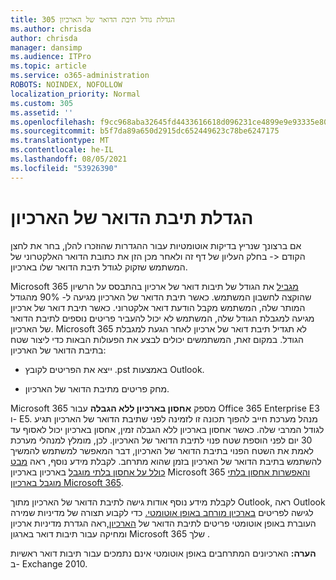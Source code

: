 ```yaml
---
title: 305 הגדלת גודל תיבת הדואר של הארכיון
ms.author: chrisda
author: chrisda
manager: dansimp
ms.audience: ITPro
ms.topic: article
ms.service: o365-administration
ROBOTS: NOINDEX, NOFOLLOW
localization_priority: Normal
ms.custom: 305
ms.assetid: ''
ms.openlocfilehash: f9cc968aba32645fd4433616618d096231ce4899e9e93335e802af5c05524a79
ms.sourcegitcommit: b5f7da89a650d2915dc652449623c78be6247175
ms.translationtype: MT
ms.contentlocale: he-IL
ms.lasthandoff: 08/05/2021
ms.locfileid: "53926390"
---
```

# <a name="increase-the-archive-mailbox-size"></a>הגדלת תיבת הדואר של הארכיון


אם ברצונך שנריץ בדיקות אוטומטיות עבור ההגדרות שהוזכרו להלן, בחר את לחצן הקודם <- בחלק העליון של דף זה ולאחר מכן הזן את כתובת הדואר האלקטרוני של המשתמש שזקוק לגודל תיבת הדואר שלו בארכיון.

Microsoft 365 [מגביל](https://docs.microsoft.com/office365/servicedescriptions/exchange-online-service-description/exchange-online-limits#mailbox-storage-limits) את הגודל של תיבות דואר של ארכיון בהתבסס על הרשיון שהוקצה לחשבון המשתמש. כאשר תיבת הדואר של הארכיון מגיעה ל- 90% מהגודל המותר שלה, המשתמש מקבל הודעת דואר אלקטרוני. כאשר תיבת דואר של ארכיון מגיעה למגבלת הגודל שלה, המשתמש לא יכול להעביר פריטים נוספים לתיבת הדואר של הארכיון. Microsoft 365 לא תגדיל תיבת דואר של ארכיון לאחר הגעת למגבלת הגודל. במקום זאת, המשתמשים יכולים לבצע את הפעולות הבאות כדי ליצור שטח בתיבת הדואר של הארכיון:

- ייצא את הפריטים לקובץ .pst באמצעות Outlook.

- מחק פריטים מתיבת הדואר של הארכיון.

Microsoft 365 מספק **אחסון בארכיון ללא הגבלה** עבור Office 365 Enterprise E3 ו- E5. מנהל מערכת חייב להפוך תכונה זו לזמינה לפני שתיבת הדואר של הארכיון תגיע לגודל המרבי שלה. כאשר אחסון בארכיון ללא הגבלה זמין, אחסון בארכיון יכול לאסוף עד 30 יום לפני הוספת שטח פנוי לתיבת הדואר של הארכיון. לכן, מומלץ למנהלי מערכת לאמת את השטח הפנוי בתיבת הדואר של הארכיון, דבר המאפשר למשתמש להמשיך להשתמש בתיבת הדואר של הארכיון בזמן שהוא מתרחב. לקבלת מידע נוסף, ראה [מבט כולל על אחסון בלתי מוגבל](https://docs.microsoft.com/microsoft-365/compliance/unlimited-archiving) בארכיון בארכיון Microsoft 365 [והאפשרות אחסון בלתי מוגבל בארכיון Microsoft 365](https://docs.microsoft.com/microsoft-365/compliance/enable-unlimited-archiving).

לקבלת מידע נוסף אודות גישה לתיבת הדואר של הארכיון מתוך Outlook, ראה Outlook לגישה לפריטים [בארכיון מורחב באופן אוטומטי.](https://docs.microsoft.com/microsoft-365/compliance/unlimited-archiving#outlook-requirements-for-accessing-items-in-an-auto-expanded-archive) כדי לקבוע תצורה של מדיניות שמירה העוברת באופן אוטומטי פריטים לתיבת הדואר של [הארכיון,](https://docs.microsoft.com/microsoft-365/compliance/set-up-an-archive-and-deletion-policy-for-mailboxes)ראה הגדרת מדיניות ארכיון ומחיקה עבור תיבות דואר בארגון Microsoft 365 שלך .

**הערה:** הארכיונים המתרחבים באופן אוטומטי אינם נתמכים עבור תיבות דואר ראשיות ב- Exchange 2010.

